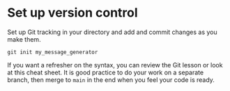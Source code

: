 # Set up version control
Set up Git tracking in your directory and add and commit changes as you make them.

`git init my_message_generator`

If you want a refresher on the syntax, you can review the Git lesson or look at this cheat sheet. It is good practice to do your work on a separate branch, then merge to `main` in the end when you feel your code is ready.